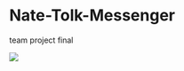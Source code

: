 # Nate-Tolk-Messenger
team project final


<img src="https://user-images.githubusercontent.com/47166159/57188323-9bd7b400-6f37-11e9-8a4b-c3b3260b3d6e.jpg">
